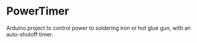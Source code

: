 # PowerTimer
Arduino project to control power to soldering iron or hot glue gun, with an auto-shutoff timer.
